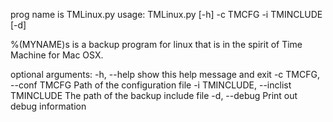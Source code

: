 prog name is  TMLinux.py
usage: TMLinux.py [-h] -c TMCFG -i TMINCLUDE [-d]

%(MYNAME)s is a backup program for linux that is in the spirit of Time Machine
for Mac OSX.

optional arguments:
  -h, --help            show this help message and exit
  -c TMCFG, --conf TMCFG
                        Path of the configuration file
  -i TMINCLUDE, --inclist TMINCLUDE
                        The path of the backup include file
  -d, --debug           Print out debug information

